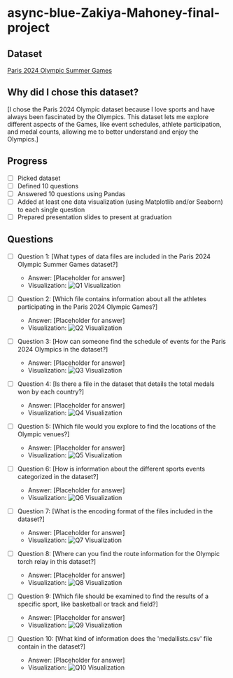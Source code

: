 # async-blue-Zakiya-Mahoney-final-project

## Dataset
[Paris 2024 Olympic Summer Games]((https://www.kaggle.com/datasets/piterfm/paris-2024-olympic-summer-games?select=medallists.csv))

## Why did I chose this dataset?

[I chose the Paris 2024 Olympic dataset because I love sports and have always been fascinated by the Olympics. This dataset lets me explore different aspects of the Games, like event schedules, athlete participation, and medal counts, allowing me to better understand and enjoy the Olympics.]

## Progress
- [ ] Picked dataset
- [ ] Defined 10 questions
- [ ] Answered 10 questions using Pandas
- [ ] Added at least one data visualization (using Matplotlib and/or Seaborn) to each single question
- [ ] Prepared presentation slides to present at graduation

## Questions
- [ ] Question 1: [What types of data files are included in the Paris 2024 Olympic Summer Games dataset?]
  - Answer: [Placeholder for answer]
  - Visualization: ![Q1 Visualization](https://example.com/path-to-image-1.png)

- [ ] Question 2: [Which file contains information about all the athletes participating in the Paris 2024 Olympic Games?]
  - Answer: [Placeholder for answer]
  - Visualization: ![Q2 Visualization](https://example.com/path-to-image-2.png)

- [ ] Question 3: [How can someone find the schedule of events for the Paris 2024 Olympics in the dataset?]
  - Answer: [Placeholder for answer]
  - Visualization: ![Q3 Visualization](https://example.com/path-to-image-3.png)

- [ ] Question 4: [Is there a file in the dataset that details the total medals won by each country?]
  - Answer: [Placeholder for answer]
  - Visualization: ![Q4 Visualization](https://example.com/path-to-image-4.png)

- [ ] Question 5: [Which file would you explore to find the locations of the Olympic venues?]
  - Answer: [Placeholder for answer]
  - Visualization: ![Q5 Visualization](https://example.com/path-to-image-5.png)

- [ ] Question 6: [How is information about the different sports events categorized in the dataset?]
  - Answer: [Placeholder for answer]
  - Visualization: ![Q6 Visualization](https://example.com/path-to-image-6.png)

- [ ] Question 7: [What is the encoding format of the files included in the dataset?]
  - Answer: [Placeholder for answer]
  - Visualization: ![Q7 Visualization](https://example.com/path-to-image-7.png)

- [ ] Question 8: [Where can you find the route information for the Olympic torch relay in this dataset?]
  - Answer: [Placeholder for answer]
  - Visualization: ![Q8 Visualization](https://example.com/path-to-image-8.png)

- [ ] Question 9: [Which file should be examined to find the results of a specific sport, like basketball or track and field?]
  - Answer: [Placeholder for answer]
  - Visualization: ![Q9 Visualization](https://example.com/path-to-image-9.png)

- [ ] Question 10: [What kind of information does the 'medallists.csv' file contain in the dataset?]
  - Answer: [Placeholder for answer]
  - Visualization: ![Q10 Visualization](https://example.com/path-to-image-10.png)
